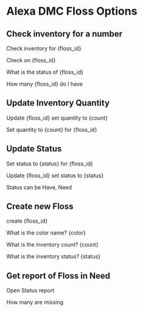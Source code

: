 # Alexa DMC Floss Options

## Check inventory for a number

Check inventory for {floss_id}

Check on {floss_id}

What is the status of {floss_id}

How many {floss_id} do I have

## Update Inventory Quantity

Update {floss_id} set quantity to {count}

Set quantity to {count} for {floss_id}

## Update Status

Set status to {status} for {floss_id}

Update {floss_id} set status to {status}

Status can be Have, Need

## Create new Floss 

create {floss_id}
  
  What is the color name? {color}
  
  What is the inventory count? {count}
  
  What is the inventory status?
{status}

## Get report of Floss in Need

Open Status report

How many are missing
